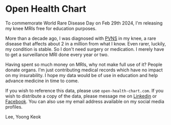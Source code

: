 # Open Health Chart
To commemorate World Rare Disease Day on Feb 29th 2024, I'm releasing my knee MRIs free for education purposes.

More than a decade ago, I was diagnosed with [PVNS](https://en.wikipedia.org/wiki/Tenosynovial_giant_cell_tumor) in my knee, a rare disease that affects about 2 in a million from what I know.  Even rarer, luckily, my condition is stable.  So I don't need surgery or medication.  I merely have to get a surveillance MRI done every year or two.

Having spent so much money on MRIs, why not make full use of it?  People donate organs.  I'm just contributing medical records which have no impact on my insurability.  I hope my data would be of use in education and help advance medicine in time to come.

If you wish to reference this data, please use `open-health-chart.com`.  If you wish to distribute a copy of the data, please message me on [Linkedin](https://www.linkedin.com/in/yoong-keok-lee-b65bb91) or [Facebook](https://www.facebook.com/yoong.l.5).  You can also use my email address available on my social media profiles.

Lee, Yoong Keok
